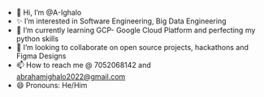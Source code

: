 - 👋 Hi, I’m @A-Ighalo
- ✨ I’m interested in Software Engineering,  Big Data Engineering 
- 🌱 I’m currently learning GCP- Google Cloud Platform and perfecting my python skills
- 💞️ I’m looking to collaborate on open source projects, hackathons and Figma Designs
- 📫 How to reach me @ 7052068142 and abrahamighalo2022@gmail.com
- 😄 Pronouns: He/Him
  

<!---
A-Ighalo/A-Ighalo is a ✨ special ✨ repository because its `README.md` (this file) appears on your GitHub profile.
You can click the Preview link to take a look at your changes.
--->
